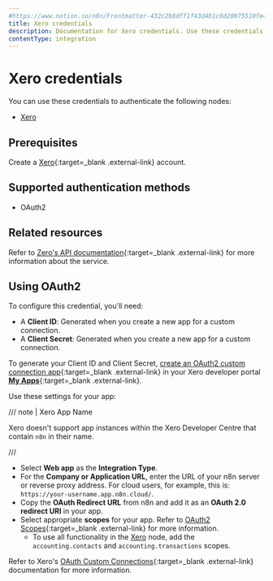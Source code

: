 ```yaml
---
#https://www.notion.so/n8n/Frontmatter-432c2b8dff1f43d4b1c8d20075510fe4
title: Xero credentials
description: Documentation for Xero credentials. Use these credentials to authenticate Xero in n8n, a workflow automation platform.
contentType: integration
---
```


# Xero credentials

You can use these credentials to authenticate the following nodes:

- [Xero](/integrations/builtin/app-nodes/n8n-nodes-base.xero/)

## Prerequisites

Create a [Xero](https://www.xero.com/){:target=_blank .external-link} account.

## Supported authentication methods

- OAuth2

## Related resources

Refer to [Zero's API documentation](https://developer.xero.com/documentation/api/accounting/overview){:target=_blank .external-link} for more information about the service.

## Using OAuth2

To configure this credential, you'll need:

- A **Client ID**: Generated when you create a new app for a custom connection.
- A **Client Secret**: Generated when you create a new app for a custom connection.

To generate your Client ID and Client Secret, [create an OAuth2 custom connection app](https://developer.xero.com/documentation/guides/oauth2/custom-connections/){:target=_blank .external-link} in your Xero developer portal [**My Apps**](https://developer.xero.com/app/manage){:target=_blank .external-link}.

Use these settings for your app:

/// note | Xero App Name

Xero doesn't support app instances within the Xero Developer Centre that contain `n8n` in their name.

///

- Select **Web app** as the **Integration Type**.
- For the **Company or Application URL**, enter the URL of your n8n server or reverse proxy address. For cloud users, for example, this is: `https://your-username.app.n8n.cloud/`.
- Copy the **OAuth Redirect URL** from n8n and add it as an **OAuth 2.0 redirect URI** in your app.
- Select appropriate **scopes** for your app. Refer to [OAuth2 Scopes](https://developer.xero.com/documentation/guides/oauth2/scopes/){:target=_blank .external-link} for more information.
    - To use all functionality in the [Xero](/integrations/builtin/app-nodes/n8n-nodes-base.xero/) node, add the `accounting.contacts` and `accounting.transactions` scopes.

Refer to Xero's [OAuth Custom Connections](https://developer.xero.com/documentation/guides/oauth2/custom-connections){:target=_blank .external-link} documentation for more information.
